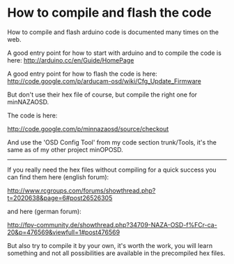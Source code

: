 # How to compile and flash the code #


How to compile and flash arduino code is documented many times on the web.

A good entry point for how to start with arduino and to compile the code is here: http://arduino.cc/en/Guide/HomePage

A good entry point for how to flash the code is here: http://code.google.com/p/arducam-osd/wiki/Cfg_Update_Firmware

But don't use their hex file of course, but compile the right one for minNAZAOSD.

The code is here:

http://code.google.com/p/minnazaosd/source/checkout

And use the 'OSD Config Tool' from my code section trunk/Tools, it's the same as of my other project minOPOSD.


---


If you really need the hex files without compiling for a quick success you can find them here (english forum):

http://www.rcgroups.com/forums/showthread.php?t=2020638&page=6#post26526305

and here (german forum):

http://fpv-community.de/showthread.php?34709-NAZA-OSD-f%FCr-ca-20&p=476569&viewfull=1#post476569


But also try to compile it by your own, it's worth the work, you will learn something and not all possibilities are available in the precompiled hex files.